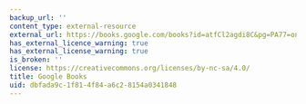 ```yaml
---
backup_url: ''
content_type: external-resource
external_url: https://books.google.com/books?id=atfCl2agdi8C&pg=PA77=onepage#v=onepage&q&f=false
has_external_licence_warning: true
has_external_license_warning: true
is_broken: ''
license: https://creativecommons.org/licenses/by-nc-sa/4.0/
title: Google Books
uid: dbfada9c-1f81-4f84-a6c2-8154a0341848
---
```

